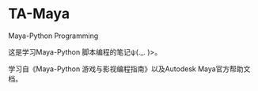 # TA-Maya
Maya-Python Programming

这是学习Maya-Python 脚本编程的笔记ψ(._. )>。

学习自《Maya-Python 游戏与影视编程指南》以及Autodesk Maya官方帮助文档。
